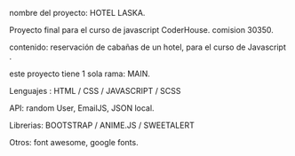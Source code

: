 nombre del proyecto: HOTEL LASKA.

Proyecto final para el curso de javascript CoderHouse. comision 30350.

contenido: reservación de cabañas de un hotel, para el curso de Javascript .

este proyecto tiene 1 sola rama: MAIN.

Lenguajes : HTML / CSS / JAVASCRIPT / SCSS

API:  random User, EmailJS, JSON local.

Librerias: BOOTSTRAP / ANIME.JS / SWEETALERT

Otros: font awesome, google fonts.



